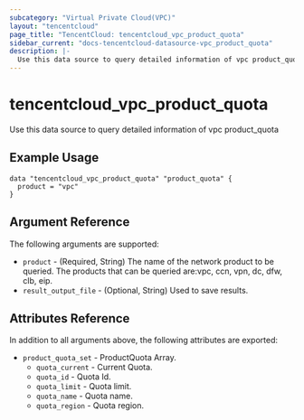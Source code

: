 ```yaml
---
subcategory: "Virtual Private Cloud(VPC)"
layout: "tencentcloud"
page_title: "TencentCloud: tencentcloud_vpc_product_quota"
sidebar_current: "docs-tencentcloud-datasource-vpc_product_quota"
description: |-
  Use this data source to query detailed information of vpc product_quota
---
```


# tencentcloud_vpc_product_quota

Use this data source to query detailed information of vpc product_quota

## Example Usage

```hcl
data "tencentcloud_vpc_product_quota" "product_quota" {
  product = "vpc"
}
```

## Argument Reference

The following arguments are supported:

* `product` - (Required, String) The name of the network product to be queried. The products that can be queried are:vpc, ccn, vpn, dc, dfw, clb, eip.
* `result_output_file` - (Optional, String) Used to save results.

## Attributes Reference

In addition to all arguments above, the following attributes are exported:

* `product_quota_set` - ProductQuota Array.
  * `quota_current` - Current Quota.
  * `quota_id` - Quota Id.
  * `quota_limit` - Quota limit.
  * `quota_name` - Quota name.
  * `quota_region` - Quota region.



